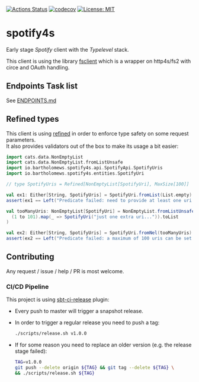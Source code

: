[![Actions Status](https://github.com/bartholomews/spotify4s/workflows/build/badge.svg)](https://github.com/bartholomews/spotify4s/actions)
[![codecov](https://codecov.io/gh/bartholomews/spotify4s/branch/master/graph/badge.svg)](https://codecov.io/gh/bartholomews/spotify4s)
[![License: MIT](https://img.shields.io/badge/License-MIT-blue.svg)](https://github.com/bartholomews/spotify4s/blob/master/LICENSE)

# spotify4s
Early stage *Spotify* client with the *Typelevel* stack.  

This client is using the library [fsclient](https://github.com/bartholomews/fsclient)
which is a wrapper on http4s/fs2 with circe and OAuth handling.

## Endpoints Task list

See [ENDPOINTS.md](https://github.com/bartholomews/spotify4s/blob/master/ENDPOINTS.md)

## Refined types

This client is using [refined](https://github.com/fthomas/refined) in order to enforce type safety on some request parameters.   
It also provides validators out of the box to make its usage a bit easier:
```scala
import cats.data.NonEmptyList
import cats.data.NonEmptyList.fromListUnsafe
import io.bartholomews.spotify4s.api.SpotifyApi.SpotifyUris
import io.bartholomews.spotify4s.entities.SpotifyUri

// type SpotifyUris = Refined[NonEmptyList[SpotifyUri], MaxSize[100]]

val ex1: Either[String, SpotifyUris] = SpotifyUri.fromList(List.empty)
assert(ex1 == Left("Predicate failed: need to provide at least one uri."))

val tooManyUris: NonEmptyList[SpotifyUri] = NonEmptyList.fromListUnsafe(
  (1 to 101).map(_ => SpotifyUri("just one extra uri...")).toList
) 

val ex2: Either[String, SpotifyUris] = SpotifyUri.fromNel(tooManyUris)
assert(ex2 == Left("Predicate failed: a maximum of 100 uris can be set in one request."))
```

## Contributing

Any request / issue / help / PR is most welcome.

### CI/CD Pipeline

This project is using [sbt-ci-release](https://github.com/olafurpg/sbt-ci-release) plugin:
 - Every push to master will trigger a snapshot release.  
 - In order to trigger a regular release you need to push a tag:
 
    ```bash
    ./scripts/release.sh v1.0.0
    ```
 
 - If for some reason you need to replace an older version (e.g. the release stage failed):
 
    ```bash
    TAG=v1.0.0
    git push --delete origin ${TAG} && git tag --delete ${TAG} \
    && ./scripts/release.sh ${TAG}
    ```